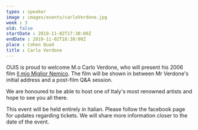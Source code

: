 ```yaml
---
types : speaker
image : images/events/carloVerdone.jpg
week : 3
old: false
startDate : 2019-11-02T17:30:00Z
endDate : 2019-11-02T18:30:00Z
place : Cohen Quad
title : Carlo Verdone
---
```


OUIS is proud to welcome M.o Carlo Verdone, who will present his 2006 film [Il mio Miglior Nemico](https://it.wikipedia.org/wiki/Il_mio_miglior_nemico_(film_2006)). The film will be shown in between Mr Verdone's initial address and a post-film Q&A session. 

We are honoured to be able to host one of Italy's most renowned artists and hope to see you all there.

This event will be held entirely in Italian. Please follow the facebook page for updates regarding tickets. We will share more information closer to the date of the event.
